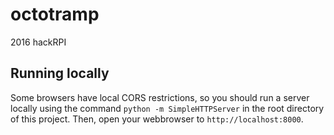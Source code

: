 # octotramp

2016 hackRPI

## Running locally

Some browsers have local CORS restrictions, so you should run a server locally
using the command `python -m SimpleHTTPServer` in the root directory of this
project. Then, open your webbrowser to `http://localhost:8000`.
